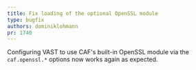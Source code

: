 ```yaml
---
title: Fix loading of the optional OpenSSL module
type: bugfix
authors: dominiklohmann
pr: 1740
---
```


Configuring VAST to use CAF's built-in OpenSSL module via the `caf.openssl.*`
options now works again as expected.
